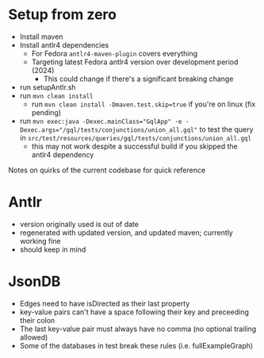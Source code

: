 # Setup from zero

- Install maven
- Install antlr4 dependencies
    - For Fedora `antlr4-maven-plugin` covers everything
    - Targeting latest Fedora antlr4 version over development period (2024)
        - This could change if there's a significant breaking change 
- run setupAntlr.sh
- run `mvn clean install`
    - run `mvn clean install -Dmaven.test.skip=true` if you're on linux (fix pending)
- run `mvn exec:java -Dexec.mainClass="GqlApp" -e -Dexec.args="/gql/tests/conjunctions/union_all.gql"` to test the query in `src/test/resources/queries/gql/tests/conjunctions/union_all.gql`
    - this may not work despite a successful build if you skipped the antlr4 dependency


Notes on quirks of the current codebase for quick reference

# Antlr

- version originally used is out of date
- regenerated with updated version, and updated maven; currently working fine
- should keep in mind

# JsonDB

- Edges need to have isDirected as their last property
- key-value pairs can't have a space following their key and preceeding their colon
- The last key-value pair must always have no comma (no optional trailing allowed)
- Some of the databases in test break these rules (i.e. fullExampleGraph)


